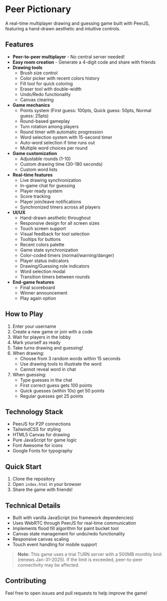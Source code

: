 # Peer Pictionary

A real-time multiplayer drawing and guessing game built with PeerJS, featuring a hand-drawn aesthetic and intuitive controls.

## Features

- **Peer-to-peer multiplayer** - No central server needed!
- **Easy room creation** - Generate a 4-digit code and share with friends
- **Drawing tools** 
  - Brush size control
  - Color picker with recent colors history
  - Fill tool for quick coloring
  - Eraser tool with double-width
  - Undo/Redo functionality
  - Canvas clearing
- **Game mechanics**
  - Points system (First guess: 100pts, Quick guess: 50pts, Normal guess: 25pts)
  - Round-based gameplay
  - Turn rotation among players
  - Round timer with automatic progression
  - Word selection system with 15-second timer
  - Auto-word selection if time runs out
  - Multiple word choices per round
- **Game customization**
  - Adjustable rounds (1-10)
  - Custom drawing time (30-180 seconds)
  - Custom word lists
- **Real-time features**
  - Live drawing synchronization
  - In-game chat for guessing
  - Player ready system
  - Score tracking
  - Player join/leave notifications
  - Synchronized timers across all players
- **UI/UX**
  - Hand-drawn aesthetic throughout
  - Responsive design for all screen sizes
  - Touch screen support
  - Visual feedback for tool selection
  - Tooltips for buttons
  - Recent colors palette
  - Game state synchronization
  - Color-coded timers (normal/warning/danger)
  - Player status indicators
  - Drawing/Guessing role indicators
  - Word selection modal
  - Transition timers between rounds
- **End-game features**
  - Final scoreboard
  - Winner announcement
  - Play again option

## How to Play

1. Enter your username
2. Create a new game or join with a code
3. Wait for players in the lobby
4. Mark yourself as ready
5. Take turns drawing and guessing!
6. When drawing:
   - Choose from 3 random words within 15 seconds
   - Use drawing tools to illustrate the word
   - Cannot reveal word in chat
7. When guessing:
   - Type guesses in the chat
   - First correct guess gets 100 points
   - Quick guesses (within 10s) get 50 points
   - Regular guesses get 25 points

## Technology Stack

- PeerJS for P2P connections
- TailwindCSS for styling
- HTML5 Canvas for drawing
- Pure JavaScript for game logic
- Font Awesome for icons
- Google Fonts for typography

## Quick Start

1. Clone the repository
2. Open `index.html` in your browser
3. Share the game with friends!

## Technical Details

- Built with vanilla JavaScript (no framework dependencies)
- Uses WebRTC through PeerJS for real-time communication
- Implements flood fill algorithm for paint bucket tool
- Canvas state management for undo/redo functionality
- Responsive canvas scaling
- Touch event handling for mobile support

> **Note:** This game uses a trial TURN server with a 500MB monthly limit (renews Jan-31-2025).
> If the limit is exceeded, peer-to-peer connectivity may be affected.

## Contributing 

Feel free to open issues and pull requests to help improve the game!